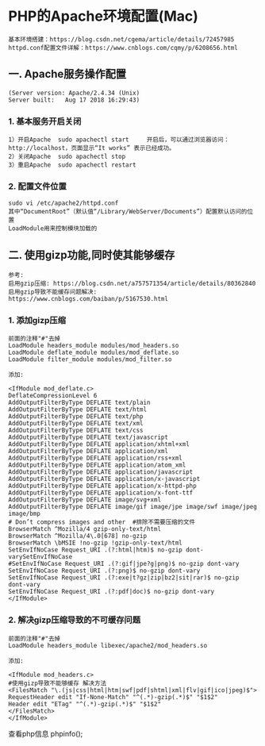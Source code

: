 # PHP的Apache环境配置(Mac) 
	基本环境搭建：https://blog.csdn.net/cgema/article/details/72457985
	httpd.conf配置文件详解：https://www.cnblogs.com/cqmy/p/6208656.html
	
## 一. Apache服务操作配置
	(Server version: Apache/2.4.34 (Unix)
	Server built:   Aug 17 2018 16:29:43)
### 1. 基本服务开启关闭
	1）开启Apache  sudo apachectl start	 开启后，可以通过浏览器访问：http://localhost，页面显示“It works” 表示已经成功。
	2）关闭Apache  sudo apachectl stop
	3）重启Apache  sudo apachectl restart

### 2. 配置文件位置
	sudo vi /etc/apache2/httpd.conf
	其中“DocumentRoot”（默认值“/Library/WebServer/Documents”）配置默认访问的位置
	LoadModule用来控制模块加载的

## 二. 使用gizp功能,同时使其能够缓存
	参考:
	启用gzip压缩: https://blog.csdn.net/a757571354/article/details/80362840
	启用gzip导致不能缓存问题解决: https://www.cnblogs.com/baiban/p/5167530.html

### 1. 添加gizp压缩
	前面的注释"#"去掉
	LoadModule headers_module modules/mod_headers.so
	LoadModule deflate_module modules/mod_deflate.so
	LoadModule filter_module modules/mod_filter.so

	添加:
```config
<IfModule mod_deflate.c>
DeflateCompressionLevel 6
AddOutputFilterByType DEFLATE text/plain
AddOutputFilterByType DEFLATE text/html
AddOutputFilterByType DEFLATE text/php
AddOutputFilterByType DEFLATE text/xml
AddOutputFilterByType DEFLATE text/css
AddOutputFilterByType DEFLATE text/javascript
AddOutputFilterByType DEFLATE application/xhtml+xml
AddOutputFilterByType DEFLATE application/xml
AddOutputFilterByType DEFLATE application/rss+xml
AddOutputFilterByType DEFLATE application/atom_xml
AddOutputFilterByType DEFLATE application/javascript
AddOutputFilterByType DEFLATE application/x-javascript
AddOutputFilterByType DEFLATE application/x-httpd-php
AddOutputFilterByType DEFLATE application/x-font-ttf
AddOutputFilterByType DEFLATE image/svg+xml
AddOutputFilterByType DEFLATE image/gif image/jpe image/swf image/jpeg image/bmp
# Don’t compress images and other  #排除不需要压缩的文件
BrowserMatch ^Mozilla/4 gzip-only-text/html
BrowserMatch ^Mozilla/4\.0[678] no-gzip
BrowserMatch \bMSIE !no-gzip !gzip-only-text/html
SetEnvIfNoCase Request_URI .(?:html|htm)$ no-gzip dont-varySetEnvIfNoCase 
#SetEnvIfNoCase Request_URI .(?:gif|jpe?g|png)$ no-gzip dont-vary
SetEnvIfNoCase Request_URI .(?:png)$ no-gzip dont-vary
SetEnvIfNoCase Request_URI .(?:exe|t?gz|zip|bz2|sit|rar)$ no-gzip dont-vary
SetEnvIfNoCase Request_URI .(?:pdf|doc)$ no-gzip dont-vary
</IfModule>
```
### 2. 解决gizp压缩导致的不可缓存问题
	前面的注释"#"去掉
	LoadModule headers_module libexec/apache2/mod_headers.so

	添加:
```config
<IfModule mod_headers.c>
#使用gizp导致不能够缓存 解决方法
<FilesMatch "\.(js|css|html|htm|swf|pdf|shtml|xml|flv|gif|ico|jpeg)$">
RequestHeader edit "If-None-Match" "^(.*)-gzip(.*)$" "$1$2"
Header edit "ETag" "^(.*)-gzip(.*)$" "$1$2"
</FilesMatch>
</IfModule>
```



查看php信息 phpinfo(); 
